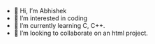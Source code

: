 - 👋 Hi, I’m Abhishek
- 👀 I’m interested in coding
- 🌱 I’m currently learning C, C++.
- 💞️ I’m looking to collaborate on an html project.

<!---
Abhi9648/Abhi9648 is a ✨ special ✨ repository because its `README.md` (this file) appears on your GitHub profile.
You can click the Preview link to take a look at your changes.
--->
